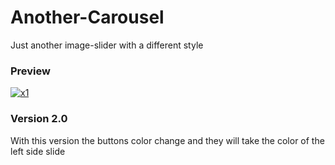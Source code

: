 # Another-Carousel

Just another image-slider with a different style

<h3>Preview</h3>
<a href='https://postimg.cc/7GjmGmsf' target='_blank'><img src='https://i.postimg.cc/7GjmGmsf/x1.jpg' border='0' alt='x1'/></a>


<h3>Version 2.0</h3>

With this version the buttons color change and they will take the color of the left side slide
